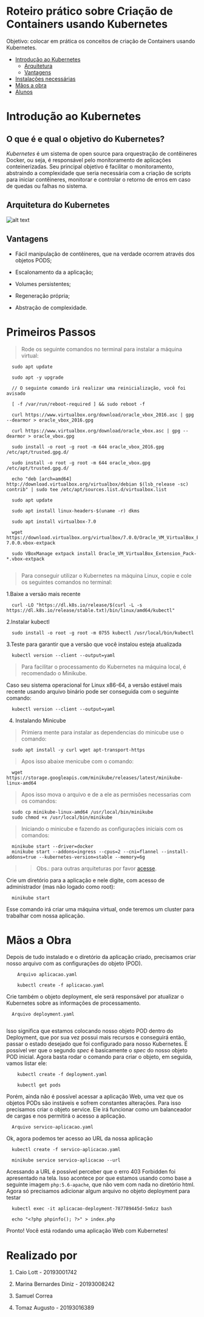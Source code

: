 # Roteiro prático sobre Criação de Containers usando Kubernetes

Objetivo: colocar em prática os conceitos de criação de Containers usando Kubernetes.

<!--ts-->   
   * [Introdução ao Kubernetes](#introdução-ao-kubernetes)
     * [Arquitetura](#arquitetura-do-kubernetes)
     * [Vantagens](#vantagens) 
   * [Instalações necessárias](#primeiros-passos)  
   * [Mãos a obra](#mãos-a-obra)  
   * [Alunos](#realizado-por)
<!--te-->



# Introdução ao Kubernetes
## O que é e qual o objetivo do Kubernetes?
*Kubernetes* é um sistema de open source para orquestração de contêineres Docker, ou seja, é responsável pelo monitoramento de aplicações conteinerizadas. Seu principal objetivo é facilitar o monitoramento, abstraindo a complexidade que seria necessária com a criação de scripts para iniciar contêineres, monitorar e controlar o retorno de erros em caso de quedas ou falhas no sistema.

## Arquitetura do Kubernetes

![alt text](https://github.com/pixel-debug/Containers-usando-Kubernetes/blob/master/imagens/arquitetura "Arquitetura")

## Vantagens

- Fácil manipulação de contêineres, que na verdade ocorrem através dos objetos PODS;

- Escalonamento da a aplicação;

- Volumes persistentes;

- Regeneração própria;

- Abstração de complexidade.

# Primeiros Passos

> Rode os seguinte comandos no terminal para instalar a máquina virtual:
```
  sudo apt update

  sudo apt -y upgrade
  
  // O seguinte comando irá realizar uma reinicialização, você foi avisado
  
  [ -f /var/run/reboot-required ] && sudo reboot -f

  curl https://www.virtualbox.org/download/oracle_vbox_2016.asc | gpg --dearmor > oracle_vbox_2016.gpg
  
  curl https://www.virtualbox.org/download/oracle_vbox.asc | gpg --dearmor > oracle_vbox.gpg

  sudo install -o root -g root -m 644 oracle_vbox_2016.gpg /etc/apt/trusted.gpg.d/
  
  sudo install -o root -g root -m 644 oracle_vbox.gpg /etc/apt/trusted.gpg.d/
  
  echo "deb [arch=amd64] http://download.virtualbox.org/virtualbox/debian $(lsb_release -sc) contrib" | sudo tee /etc/apt/sources.list.d/virtualbox.list

  sudo apt update
  
  sudo apt install linux-headers-$(uname -r) dkms
  
  sudo apt install virtualbox-7.0
  
  wget https://download.virtualbox.org/virtualbox/7.0.0/Oracle_VM_VirtualBox_Extension_Pack-7.0.0.vbox-extpack
  
  sudo VBoxManage extpack install Oracle_VM_VirtualBox_Extension_Pack-*.vbox-extpack


```

> Para conseguir utilizar o Kubernetes na máquina Linux, copie e cole os seguintes comandos no terminal:

1.Baixe a versão mais recente

``` 
  curl -LO "https://dl.k8s.io/release/$(curl -L -s https://dl.k8s.io/release/stable.txt)/bin/linux/amd64/kubectl" 

```

2.Instalar kubectl

``` 
  sudo install -o root -g root -m 0755 kubectl /usr/local/bin/kubectl 

```

3.Teste para garantir que a versão que você instalou esteja atualizada

``` 
  kubectl version --client --output=yaml  

```

> Para facilitar o processamento do Kubernetes na máquina local, é recomendado o Minikube. 

Caso seu sistema operacional for Linux x86-64, a versão estável mais recente usando arquivo binário pode ser conseguida com o seguinte comando:

``` 
  kubectl version --client --output=yaml  

```


4. Instalando Minicube

> Primiera mente para instalar as dependencias do minicube use o comando:

``` 
  sudo apt install -y curl wget apt-transport-https

``` 

> Apos isso abaixe menicube com o comando:

``` 
  wget https://storage.googleapis.com/minikube/releases/latest/minikube-linux-amd64

``` 

> Apos isso mova o arquivo e de a ele as permisões necessarias com os comandos:

``` 
  sudo cp minikube-linux-amd64 /usr/local/bin/minikube
  sudo chmod +x /usr/local/bin/minikube

``` 

> Iniciando o minicube e fazendo as configurações iniciais com os comandos:

``` 
  minikube start --driver=docker
  minikube start --addons=ingress --cpus=2 --cni=flannel --install-addons=true --kubernetes-version=stable --memory=6g

``` 

>> Obs.: para outras arquiteturas por favor [acesse](https://minikube.sigs.k8s.io/docs/start/).


Crie um diretório para a aplicação e nele digite, com acesso de administrador (mas não logado como root):

``` 
  minikube start 

``` 

Esse comando irá criar uma máquina virtual, onde teremos um cluster para trabalhar com nossa aplicação.


# Mãos a Obra
Depois de tudo instalado e o diretório da aplicação criado, precisamos criar nosso arquivo com as configurações do objeto (POD).

```	
    Arquivo aplicacao.yaml

    kubectl create -f aplicacao.yaml 

```

Crie também o objeto deployment, ele será responsável por atualizar o Kubernetes sobre as informações de processamento.

``` 
  Arquivo deployment.yaml 
  
```

Isso significa que estamos colocando nosso objeto POD dentro do Deployment, que por sua vez possui mais recursos e conseguirá então, passar o estado desejado que foi configurado para nosso Kubernetes. É possível ver que o segundo _spec_ é basicamente o _spec_ do nosso objeto POD inicial. Agora basta rodar o comando para criar o objeto, em seguida, vamos listar ele:

``` 
    kubectl create -f deployment.yaml

    kubectl get pods 
```

Porém, ainda não é possível acessar a aplicação Web, uma vez que os objetos PODs são instáveis e sofrem constantes alterações. Para isso precisamos criar o objeto service. Ele irá funcionar como um balanceador de cargas e nos permitirá o acesso a aplicação.

``` 
  Arquivo servico-aplicacao.yaml 

```

Ok, agora podemos ter acesso ao URL da nossa aplicação

``` 
  kubectl create -f servico-aplicacao.yaml

  minikube service servico-aplicacao --url
```

Acessando a URL é possível perceber que o erro 403 Forbidden foi apresentado na tela. Isso acontece por que estamos usando como base a seguinte imagem ```php:5.6-apache```, que não vem com nada no diretório html. Agora só precisamos adicionar algum arquivo no objeto deployment para testar

```
  kubectl exec -it aplicacao-deployment-787789445d-5m6zz bash

  echo "<?php phpinfo(); ?>" > index.php
```

Pronto! Você está rodando uma aplicação Web com Kubernetes!

# Realizado por
1. Caio Lott - 20193001742

2. Marina Bernardes Diniz - 20193008242

3. Samuel Correa

4. Tomaz Augusto - 20193016389
